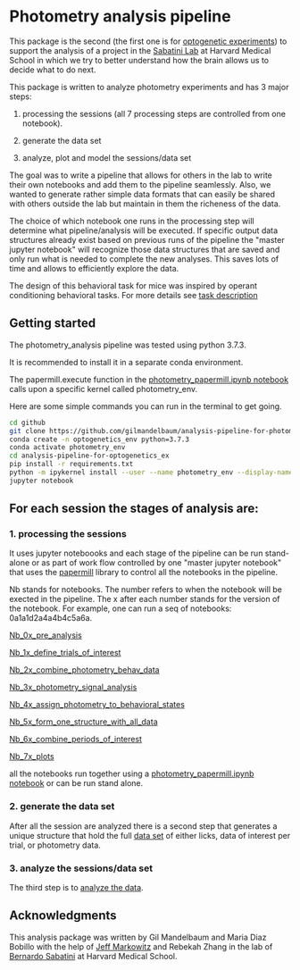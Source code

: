 # Photometry analysis pipeline 

This package is the second (the first one is for [optogenetic experiments](https://github.com/gilmandelbaum/analysis-pipeline-for-optogenetics_ex)) to support the analysis of a project in the [Sabatini Lab](https://sabatini.hms.harvard.edu/) at Harvard Medical School in which we try to better understand how the brain allows us to decide what to do next. 

This package is written to analyze photometry experiments and has 3 major steps: 

1. processing the sessions (all 7 processing steps are controlled from one notebook). 

2. generate the data set 

3. analyze, plot and model the sessions/data set 

The goal was to write a pipeline that allows for others in the lab to write their own notebooks and add them to the pipeline seamlessly.
Also, we wanted to generate rather simple data formats that can easily be shared with others outside the lab  but maintain in them the richeness of the data. 

The choice of which notebook one runs in the processing step will determine what pipeline/analysis will be executed. 
If specific output data structures already exist based on previous runs of the pipeline the "master jupyter notebook" will 
recognize those data structures that are saved and only run what is needed to complete the new analyses. 
This saves lots of time and allows to efficiently explore the data.

The design of this behavioral task for mice was inspired by operant conditioning behavioral tasks. 
For more details see [task description](https://github.com/gilmandelbaum/analysis-pipeline-for-photometry_ex/blob/master/task_description.md)

## Getting started

The photometry_analysis pipeline was tested using python 3.7.3. 

It is recommended to install it in a separate conda environment. 

The papermill.execute function in the [photometry_papermill.ipynb notebook](https://github.com/gilmandelbaum/analysis-pipeline-for-photometry_ex/blob/master/papermill_and_helper_functions/photometry_papermill.ipynb) calls upon a specific kernel called photometry_env. 

Here are some simple commands you can run in the terminal to get going. 

```sh
cd github
git clone https://github.com/gilmandelbaum/analysis-pipeline-for-photometry_ex
conda create -n optogenetics_env python=3.7.3
conda activate photometry_env
cd analysis-pipeline-for-optogenetics_ex
pip install -r requirements.txt 
python -m ipykernel install --user --name photometry_env --display-name "photometry_env"
jupyter notebook
```



## For each session the stages of analysis are:

### 1. processing the sessions 
It uses jupyter noteboooks and each stage of the pipeline can be run stand-alone or as part of work flow controlled by one "master jupyter notebook" that uses 
the [papermill](https://papermill.readthedocs.io/en/latest/) library to control all the notebooks in the pipeline. 

Nb stands for notebooks. The number refers to when the notebook will be exected in the pipeline. The x after each number stands for the version of the notebook. For example, one can run a seq of notebooks: 0a1a1d2a4a4b4c5a6a. 

[Nb_0x_pre_analysis](https://github.com/gilmandelbaum/analysis-pipeline-for-photometry_ex/tree/master/Nb_0x_pre_analysis)

[Nb_1x_define_trials_of_interest](https://github.com/gilmandelbaum/analysis-pipeline-for-photometry_ex/tree/master/Nb_1x_define_trials_of_interest)

[Nb_2x_combine_photometry_behav_data](https://github.com/gilmandelbaum/analysis-pipeline-for-photometry_ex/tree/master/Nb_2x_combine_photometry_behav_data)

[Nb_3x_photometry_signal_analysis](https://github.com/gilmandelbaum/analysis-pipeline-for-photometry_ex/tree/master/Nb_3x_photometry_signal_analysis)

[Nb_4x_assign_photometry_to_behavioral_states](https://github.com/gilmandelbaum/analysis-pipeline-for-photometry_ex/tree/master/Nb_4x_assign_photometry_to_behavioral_states)

[Nb_5x_form_one_structure_with_all_data](https://github.com/gilmandelbaum/analysis-pipeline-for-photometry_ex/tree/master/Nb_5x_form_one_structure_with_all_data)

[Nb_6x_combine_periods_of_interest](https://github.com/gilmandelbaum/analysis-pipeline-for-photometry_ex/tree/master/Nb_6x_combine_periods_of_interest)

[Nb_7x_plots](https://github.com/gilmandelbaum/analysis-pipeline-for-photometry_ex/tree/master/Nb_7x_plots)

all the notebooks run together using a [photometry_papermill.ipynb notebook](https://github.com/gilmandelbaum/analysis-pipeline-for-photometry_ex/tree/master/papermill_and_helper_functions) or can be run stand alone. 

### 2. generate the data set 
After all the session are analyzed there is a second step that generates a unique structure that hold the full [data set](https://github.com/gilmandelbaum/analysis-pipeline-for-photometry_ex/tree/master/Nb_data_set/0.data_set_generate) of either licks, data of interest per trial, or photometry data. 


### 3. analyze the sessions/data set 
The third step is to [analyze the data](https://github.com/gilmandelbaum/analysis-pipeline-for-photometry_ex/tree/master/Nb_data_set). 


## Acknowledgments


This analysis package was written by Gil Mandelbaum and Maria Diaz Bobillo with the help of [Jeff Markowitz](https://github.com/jmarkow) and Rebekah Zhang in the lab of [Bernardo Sabatini](https://sabatini.hms.harvard.edu/) at Harvard Medical School. 



